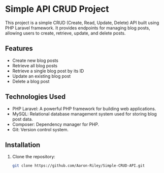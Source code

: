 # Simple API CRUD Project

This project is a simple CRUD (Create, Read, Update, Delete) API built using PHP Laravel framework. It provides endpoints for managing blog posts, allowing users to create, retrieve, update, and delete posts.

## Features

- Create new blog posts
- Retrieve all blog posts
- Retrieve a single blog post by its ID
- Update an existing blog post
- Delete a blog post

## Technologies Used

- PHP Laravel: A powerful PHP framework for building web applications.
- MySQL: Relational database management system used for storing blog post data.
- Composer: Dependency manager for PHP.
- Git: Version control system.

## Installation

1. Clone the repository:

   ```bash
   git clone https://github.com/Aaron-Riley/Simple-CRUD-API.git
